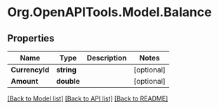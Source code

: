 # Org.OpenAPITools.Model.Balance
## Properties

Name | Type | Description | Notes
------------ | ------------- | ------------- | -------------
**CurrencyId** | **string** |  | [optional] 
**Amount** | **double** |  | [optional] 

[[Back to Model list]](../README.md#documentation-for-models) [[Back to API list]](../README.md#documentation-for-api-endpoints) [[Back to README]](../README.md)

